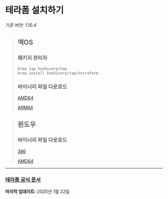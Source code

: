 # 테라폼 설치하기

_기준 버전: 1.10.4_

> ## 맥OS
> 
> ### 패키지 관리자
> 
> ``` shell
> brew tap hashicorp/tap
> brew install hashicorp/tap/terraform
> ```
> 
> ### 바이너리 파일 다운로드
> [AMD64](https://releases.hashicorp.com/terraform/1.10.4/terraform_1.10.4_darwin_amd64.zip)
>
> [ARM64](https://releases.hashicorp.com/terraform/1.10.4/terraform_1.10.4_darwin_arm64.zip)

> ## 윈도우
>
> ### 바이너리 파일 다운로드
> [386](https://releases.hashicorp.com/terraform/1.10.4/terraform_1.10.4_windows_386.zip)
>
> [AMD64](https://releases.hashicorp.com/terraform/1.10.4/terraform_1.10.4_windows_amd64.zip)

---

### [테라폼 공식 문서](https://developer.hashicorp.com/terraform/install)

**마지막 업데이트:** 2025년 1월 22일